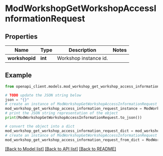 # ModWorkshopGetWorkshopAccessInformationRequest


## Properties

Name | Type | Description | Notes
------------ | ------------- | ------------- | -------------
**workshopid** | **int** | Workshop instance id. | 

## Example

```python
from openapi_client.models.mod_workshop_get_workshop_access_information_request import ModWorkshopGetWorkshopAccessInformationRequest

# TODO update the JSON string below
json = "{}"
# create an instance of ModWorkshopGetWorkshopAccessInformationRequest from a JSON string
mod_workshop_get_workshop_access_information_request_instance = ModWorkshopGetWorkshopAccessInformationRequest.from_json(json)
# print the JSON string representation of the object
print(ModWorkshopGetWorkshopAccessInformationRequest.to_json())

# convert the object into a dict
mod_workshop_get_workshop_access_information_request_dict = mod_workshop_get_workshop_access_information_request_instance.to_dict()
# create an instance of ModWorkshopGetWorkshopAccessInformationRequest from a dict
mod_workshop_get_workshop_access_information_request_from_dict = ModWorkshopGetWorkshopAccessInformationRequest.from_dict(mod_workshop_get_workshop_access_information_request_dict)
```
[[Back to Model list]](../README.md#documentation-for-models) [[Back to API list]](../README.md#documentation-for-api-endpoints) [[Back to README]](../README.md)


